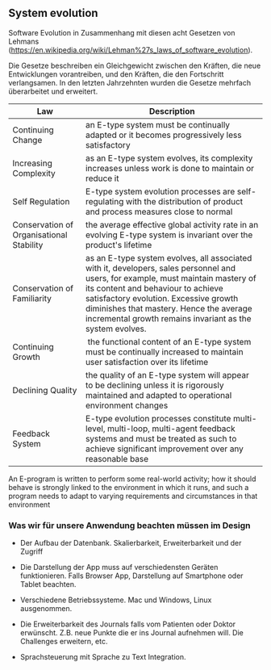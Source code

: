 ## System evolution

Software Evolution in Zusammenhang mit diesen acht Gesetzen von Lehmans (https://en.wikipedia.org/wiki/Lehman%27s_laws_of_software_evolution).


Die Gesetze beschreiben ein Gleichgewicht zwischen den Kräften, die neue Entwicklungen vorantreiben, und den Kräften, die den Fortschritt verlangsamen. In den letzten Jahrzehnten wurden die Gesetze mehrfach überarbeitet und erweitert.


Law | Description
-----|--------
Continuing Change | an E-type system must be continually adapted or it becomes progressively less satisfactory
Increasing Complexity | as an E-type system evolves, its complexity increases unless work is done to maintain or reduce it
Self Regulation | E-type system evolution processes are self-regulating with the distribution of product and process measures close to normal
Conservation of Organisational Stability | the average effective global activity rate in an evolving E-type system is invariant over the product's lifetime
Conservation of Familiarity | as an E-type system evolves, all associated with it, developers, sales personnel and users, for example, must maintain mastery of its content and behaviour to achieve satisfactory evolution. Excessive growth diminishes that mastery. Hence the average incremental growth remains invariant as the system evolves.
Continuing Growth | the functional content of an E-type system must be continually increased to maintain user satisfaction over its lifetime
Declining Quality |  the quality of an E-type system will appear to be declining unless it is rigorously maintained and adapted to operational environment changes
Feedback System | E-type evolution processes constitute multi-level, multi-loop, multi-agent feedback systems and must be treated as such to achieve significant improvement over any reasonable base


An E-program is written to perform some real-world activity; how it should behave is strongly linked to the environment in which it runs, and such a program needs to adapt to varying requirements and circumstances in that environment


### Was wir für unsere Anwendung beachten müssen im Design

* Der Aufbau der Datenbank. Skalierbarkeit, Erweiterbarkeit und der Zugriff

* Die Darstellung der App muss auf verschiedensten Geräten funktionieren. Falls Browser App, Darstellung auf Smartphone oder Tablet beachten.

* Verschiedene Betriebssysteme. Mac und Windows, Linux ausgenommen.

* Die Erweiterbarkeit des Journals falls vom Patienten oder Doktor erwünscht. Z.B. neue Punkte die er ins Journal aufnehmen will. Die Challenges erweitern, etc.

* Sprachsteuerung mit Sprache zu Text Integration.